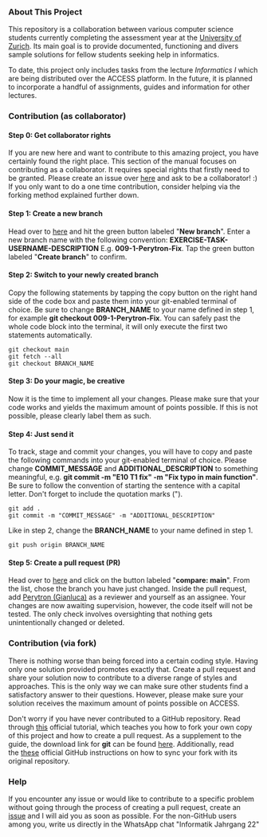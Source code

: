 ### About This Project
This repository is a collaboration between various computer science students currently completing the assessment year at the [University of Zurich](https://www.oec.uzh.ch/en/studies/bachelor/it.html). Its main goal is to provide documented, functioning and divers sample solutions for fellow students seeking help in informatics.

To date, this project only includes tasks from the lecture _Informatics I_ which are being distributed over the ACCESS platform. In the future, it is planned to incorporate a handful of assignments, guides and information for other lectures.

### Contribution (as collaborator)
#### Step 0: Get collaborator rights
If you are new here and want to contribute to this amazing project, you have certainly found the right place. This section of the manual focuses on contributing as a collaborator. It requires special rights that firstly need to be granted. Please create an issue over [here](https://github.com/Perytron/UZH/issues) and ask to be a collaborator! :)\
If you only want to do a one time contribution, consider helping via the forking method explained further down.

#### Step 1: Create a new branch
Head over to [here](https://github.com/Perytron/UZH/branches) and hit the green button labeled "**New branch**". Enter a new branch name with the following convention: **EXERCISE-TASK-USERNAME-DESCRIPTION** E.g. **009-1-Perytron-Fix**. Tap the green button labeled "**Create branch**" to confirm.

#### Step 2: Switch to your newly created branch
Copy the following statements by tapping the copy button on the right hand side of the code box and paste them into your git-enabled terminal of choice. Be sure to change **BRANCH_NAME** to your name defined in step 1, for example **git checkout 009-1-Perytron-Fix**. You can safely past the whole code block into the terminal, it will only execute the first two statements automatically.
```
git checkout main
git fetch --all
git checkout BRANCH_NAME
```
#### Step 3: Do your magic, be creative
Now it is the time to implement all your changes. Please make sure that your code works and yields the maximum amount of points possible. If this is not possible, please clearly label them as such.

#### Step 4: Just send it
To track, stage and commit your changes, you will have to copy and paste the following commands into your git-enabled terminal of choice. Please change **COMMIT_MESSAGE** and **ADDITIONAL_DESCRIPTION** to something meaningful, e.g. **git commit -m "E10 T1 fix" -m "Fix typo in main function"**. Be sure to follow the convention of starting the sentence with a capital letter. Don't forget to include the quotation marks (").
```
git add .
git commit -m "COMMIT_MESSAGE" -m "ADDITIONAL_DESCRIPTION"
```
Like in step 2, change the **BRANCH_NAME** to your name defined in step 1.
```
git push origin BRANCH_NAME
```
#### Step 5: Create a pull request (PR)
Head over to [here](https://github.com/Perytron/UZH/compare/) and click on the button labeled "**compare: main**". From the list, chose the branch you have just changed. Inside the pull request, add [Perytron (Gianluca)](https://github.com/Perytron) as a reviewer and yourself as an assignee. Your changes are now awaiting supervision, however, the code itself will not be tested. The only check involves oversighting that nothing gets unintentionally changed or deleted.

### Contribution (via fork)
There is nothing worse than being forced into a certain coding style. Having only one solution provided promotes exactly that. Create a pull request and share your solution now to contribute to a diverse range of styles and approaches. This is the only way we can make sure other students find a satisfactory answer to their questions. However, please make sure your solution receives the maximum amount of points possible on ACCESS.

Don't worry if you have never contributed to a GitHub repository. Read through [this](https://docs.github.com/en/get-started/quickstart/contributing-to-projects) official tutorial, which teaches you how to fork your own copy of this project and how to create a pull request. As a supplement to the guide, the download link for **git** can be found [here](https://git-scm.com/downloads). Additionally, read the [these](https://docs.github.com/en/pull-requests/collaborating-with-pull-requests/working-with-forks/syncing-a-fork) official GitHub instructions on how to sync your fork with its original repository.

### Help
If you encounter any issue or would like to contribute to a specific problem without going through the process of creating a pull request, create an [issue](https://github.com/Perytron/UZH/issues) and I will aid you as soon as possible. For the non-GitHub users among you, write us directly in the WhatsApp chat "Informatik Jahrgang 22"
